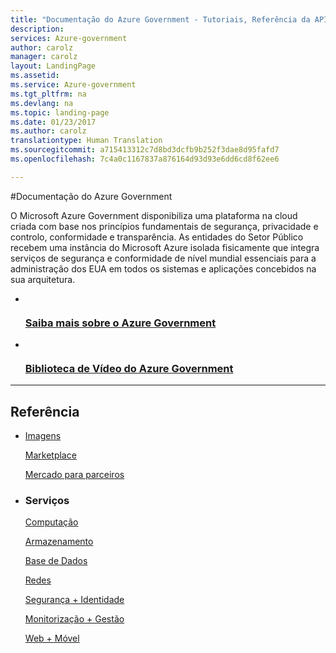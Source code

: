 ```yaml
---
title: "Documentação do Azure Government - Tutoriais, Referência da API | Microsoft Docs"
description: 
services: Azure-government
author: carolz
manager: carolz
layout: LandingPage
ms.assetid: 
ms.service: Azure-government
ms.tgt_pltfrm: na
ms.devlang: na
ms.topic: landing-page
ms.date: 01/23/2017
ms.author: carolz
translationtype: Human Translation
ms.sourcegitcommit: a715413312c7d8bd3dcfb9b252f3dae8d95fafd7
ms.openlocfilehash: 7c4a0c1167837a876164d93d93e6dd6cd8f62ee6

---
```

#<a name="azure-government-documentation"></a>Documentação do Azure Government

O Microsoft Azure Government disponibiliza uma plataforma na cloud criada com base nos princípios fundamentais de segurança, privacidade e controlo, conformidade e transparência. As entidades do Setor Público recebem uma instância do Microsoft Azure isolada fisicamente que integra serviços de segurança e conformidade de nível mundial essenciais para a administração dos EUA em todos os sistemas e aplicações concebidos na sua arquitetura. 


<ul class="panelContent cardsFTitle">
    <li>
        <a href="../azure-government-overview.md?toc=%2fazure%2fazure-government%2ftoc.json">
        <div class="cardSize">
            <div class="cardPadding">
                <div class="card">
                    <div class="cardImageOuter">
                        <div class="cardImage">
                            <img src="media/index/azure-government.svg" alt="" />
                        </div>
                    </div>
                    <div class="cardText">
                        <h3>Saiba mais sobre o Azure Government</h3>
                    </div>
                </div>
            </div>
        </div>
        </a>
    </li>
    <li>
        <a href="https://azure.microsoft.com/documentation/videos/index/?services=azure-government">
        <div class="cardSize">
            <div class="cardPadding">
                <div class="card">
                    <div class="cardImageOuter">
                        <div class="cardImage">
                            <img src="media/index/video-library.svg" alt="" />
                        </div>
                    </div>
                    <div class="cardText">
                        <h3>Biblioteca de Vídeo do Azure Government</h3>
                    </div>
                </div>
            </div>
        </div>
        </a>
    </li>
</ul>

---

<h2>Referência</h2>
<ul class="panelContent cardsW">
    <li>
        <div class="cardSize">
            <div class="cardPadding">
                <div class="card">
                    <div class="cardText">
                        <p><a href="/azure/azure-government/documentation-government-image-gallery">Imagens</a></p>
                        <p><a href="/azure/azure-government/documentation-government-manage-marketplace">Marketplace</a></p>
                        <p><a href="/azure/azure-government/documentation-government-manage-marketplace-partners">Mercado para parceiros</a></p>
                    </div>
                </div>
            </div>
        </div>
    </li>
    <li>
        <div class="cardSize">
            <div class="cardPadding">
                <div class="card">
                    <div class="cardText">
                        <h3>Serviços</h3>
                        <p><a href="/azure/azure-government/documentation-government-compute">Computação</a></p>
                        <p><a href="/azure/azure-government/documentation-government-services-storage">Armazenamento</a></p>
                        <p><a href="/azure/azure-government/documentation-government-services-database">Base de Dados</a></p>
                        <p><a href="/azure/azure-government/documentation-government-networking">Redes</a></p>
                        <p><a href="/azure/azure-government/documentation-government-services-securityandidentity">Segurança + Identidade</a></p>
                        <p><a href="/azure/azure-government/documentation-government-services-monitoringandmanagement">Monitorização + Gestão</a></p>
                        <p><a href="/azure/azure-government/documentation-government-services-monitoringandmanagement">Web + Móvel</a></p>
                    </div>
                </div>
            </div>
        </div>
    </li>
</ul>
    





<!--HONumber=Feb17_HO3-->



